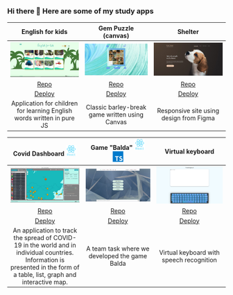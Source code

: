 ### Hi there 👋 Here are some of my study apps 

English for kids  | Gem Puzzle (canvas) | Shelter
:--: | :--:  | :--:
![English for kids ](./images/eng4kids.jpg)   | ![Gem-puzzle](./images/gem-puzzle.jpg) | ![Shelter](./images/shelter.jpg)
[Repo](https://github.com/LiliyaSm/RS-School-2020/tree/master/english-for-kids) | [Repo](https://github.com/LiliyaSm/RS-School-2020/tree/master/gem-puzzle) | [Repo](https://github.com/LiliyaSm/RS-School-2020/tree/master/shelter)
[Deploy](https://rolling-scopes-school.github.io/liliyasm-JS2020Q3/english-for-kids/) | [Deploy](https://rolling-scopes-school.github.io/liliyasm-JS2020Q3/gem-puzzle/)  | [Deploy](https://rolling-scopes-school.github.io/liliyasm-JS2020Q3/shelter/pages/main/main.html)
Application for children for learning English words written in pure JS | Classic barley-break game written using Canvas  | Responsive site using design from Figma

Covid Dashboard <img src="https://raw.githubusercontent.com/devicons/devicon/master/icons/react/react-original-wordmark.svg" alt="react" width="25" height="25" />  | Game "Balda" <img src="https://raw.githubusercontent.com/devicons/devicon/master/icons/react/react-original-wordmark.svg" alt="react" width="25" height="25" />  <img src="https://raw.githubusercontent.com/devicons/devicon/master/icons/typescript/typescript-original.svg" alt="ts" width="25" height="25" /> | Virtual keyboard
:--: | :--:  | :--:  
![Covid Dashboard](./images/covid-dashboard.jpg)   | ![Balda](./images/balda.jpg) | ![Virtual keyboard](./images/virtual-keyboard.png)
[Repo](https://github.com/LiliyaSm/covid-dashboard/tree/develop) | [Repo](https://github.com/LiliyaSm/rsclone/tree/develop) | [Repo](https://github.com/LiliyaSm/RS-School-2020/tree/master/virtual-keyboard)
[Deploy](https://liliyasm-covid-dashboard.netlify.app/) | [Deploy](https://rsclone-balda.netlify.app/) |[Deploy](https://rolling-scopes-school.github.io/liliyasm-JS2020Q3/virtual-keyboard/)
An application to track the spread of COVID-19 in the world and in individual countries. Information is presented in the form of a table, list, graph and interactive map. | A team task where we developed the game Balda | Virtual keyboard with speech recognition

